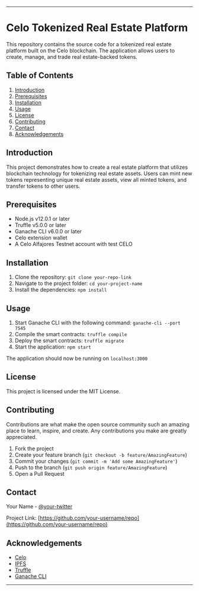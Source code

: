 
---

# Celo Tokenized Real Estate Platform

This repository contains the source code for a tokenized real estate platform built on the Celo blockchain. The application allows users to create, manage, and trade real estate-backed tokens.

## Table of Contents

1. [Introduction](#introduction)
2. [Prerequisites](#prerequisites)
3. [Installation](#installation)
4. [Usage](#usage)
5. [License](#license)
6. [Contributing](#contributing)
7. [Contact](#contact)
8. [Acknowledgements](#acknowledgements)

## Introduction

This project demonstrates how to create a real estate platform that utilizes blockchain technology for tokenizing real estate assets. Users can mint new tokens representing unique real estate assets, view all minted tokens, and transfer tokens to other users.

## Prerequisites

- Node.js v12.0.1 or later
- Truffle v5.0.0 or later
- Ganache CLI v6.0.0 or later
- Celo extension wallet
- A Celo Alfajores Testnet account with test CELO

## Installation

1. Clone the repository: `git clone your-repo-link`
2. Navigate to the project folder: `cd your-project-name`
3. Install the dependencies: `npm install`

## Usage

1. Start Ganache CLI with the following command: `ganache-cli --port 7545`
2. Compile the smart contracts: `truffle compile`
3. Deploy the smart contracts: `truffle migrate`
4. Start the application: `npm start`

The application should now be running on `localhost:3000`

## License

This project is licensed under the MIT License.

## Contributing

Contributions are what make the open source community such an amazing place to learn, inspire, and create. Any contributions you make are greatly appreciated.

1. Fork the project
2. Create your feature branch (`git checkout -b feature/AmazingFeature`)
3. Commit your changes (`git commit -m 'Add some AmazingFeature'`)
4. Push to the branch (`git push origin feature/AmazingFeature`)
5. Open a Pull Request

## Contact

Your Name - [@your-twitter](https://twitter.com/your-twitter)

Project Link: [https://github.com/your-username/repo](https://github.com/your-username/repo)

## Acknowledgements

- [Celo](https://celo.org/)
- [IPFS](https://ipfs.io/)
- [Truffle](https://www.trufflesuite.com/)
- [Ganache CLI](https://www.trufflesuite.com/ganache)

---


